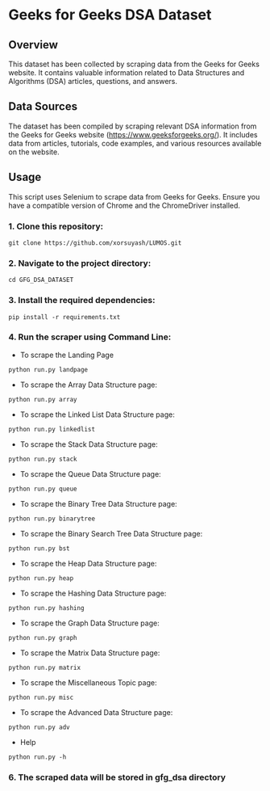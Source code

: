 # Geeks for Geeks DSA Dataset

## Overview
This dataset has been collected by scraping data from the Geeks for Geeks website. It contains valuable information related to Data Structures and Algorithms (DSA) articles, questions, and answers. 

## Data Sources
The dataset has been compiled by scraping relevant DSA information from the Geeks for Geeks website (https://www.geeksforgeeks.org/). It includes data from articles, tutorials, code examples, and various resources available on the website.

## Usage
This script uses Selenium to scrape data from Geeks for Geeks. Ensure you have a compatible version of Chrome and the ChromeDriver installed.

### 1. Clone this repository:
```
git clone https://github.com/xorsuyash/LUMOS.git 
```

### 2. Navigate to the project directory:
```
cd GFG_DSA_DATASET
```

### 3. Install the required dependencies:
```
pip install -r requirements.txt
```

### 4. Run the scraper using Command Line:
- To scrape the Landing Page 
```
python run.py landpage
```
- To scrape the Array Data Structure page:
```
python run.py array
```
- To scrape the Linked List Data Structure page:
```
python run.py linkedlist
```
- To scrape the Stack Data Structure page:
```
python run.py stack
```
- To scrape the Queue Data Structure page:
```
python run.py queue
```
- To scrape the Binary Tree Data Structure page:
```
python run.py binarytree
```
- To scrape the Binary Search Tree Data Structure page:
```
python run.py bst
```
- To scrape the Heap Data Structure page:
```
python run.py heap
```
- To scrape the Hashing Data Structure page:
```
python run.py hashing
```
- To scrape the Graph Data Structure page:
```
python run.py graph
```
- To scrape the Matrix Data Structure page:
```
python run.py matrix
```
- To scrape the Miscellaneous Topic page:
```
python run.py misc
```
- To scrape the Advanced Data Structure page:
```
python run.py adv
```
- Help
```
python run.py -h
```
### 6. The scraped data will be stored in gfg_dsa directory


